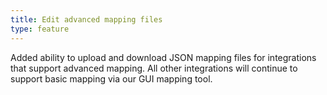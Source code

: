 ```yaml
---
title: Edit advanced mapping files
type: feature
---
```


Added ability to upload and download JSON mapping files for integrations that support advanced mapping. All other integrations will continue to support basic mapping via our GUI mapping tool.